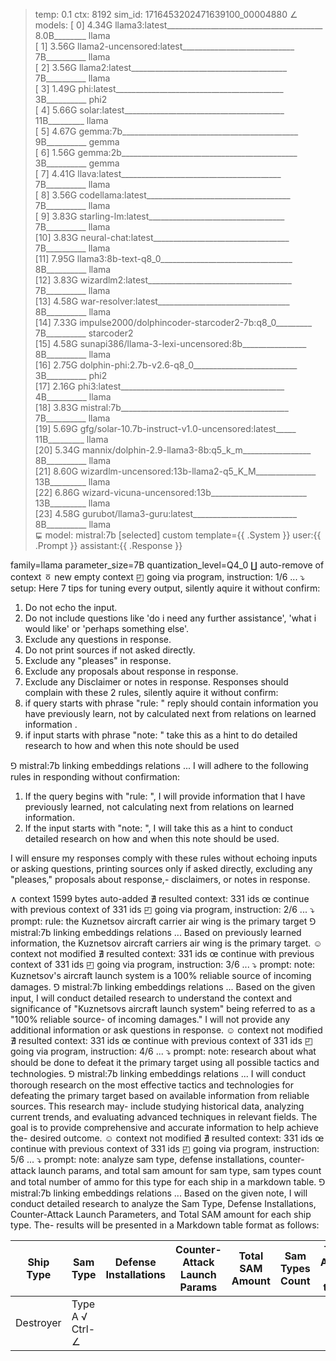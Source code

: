 > temp: 0.1 ctx: 8192 sim_id: 1716453202471639100_00004880
∠ models:
 [ 0] 4.34G llama3:latest_______________________________________ 8.0B________ llama       
 [ 1] 3.56G llama2-uncensored:latest____________________________ 7B__________ llama       
 [ 2] 3.56G llama2:latest_______________________________________ 7B__________ llama       
 [ 3] 1.49G phi:latest__________________________________________ 3B__________ phi2        
 [ 4] 5.66G solar:latest________________________________________ 11B_________ llama       
 [ 5] 4.67G gemma:7b____________________________________________ 9B__________ gemma       
 [ 6] 1.56G gemma:2b____________________________________________ 3B__________ gemma       
 [ 7] 4.41G llava:latest________________________________________ 7B__________ llama       
 [ 8] 3.56G codellama:latest____________________________________ 7B__________ llama       
 [ 9] 3.83G starling-lm:latest__________________________________ 7B__________ llama       
 [10] 3.83G neural-chat:latest__________________________________ 7B__________ llama       
 [11] 7.95G llama3:8b-text-q8_0_________________________________ 8B__________ llama       
 [12] 3.83G wizardlm2:latest____________________________________ 7B__________ llama       
 [13] 4.58G war-resolver:latest_________________________________ 8B__________ llama       
 [14] 7.33G impulse2000/dolphincoder-starcoder2-7b:q8_0_________ 7B__________ starcoder2  
 [15] 4.58G sunapi386/llama-3-lexi-uncensored:8b________________ 8B__________ llama       
 [16] 2.75G dolphin-phi:2.7b-v2.6-q8_0__________________________ 3B__________ phi2        
 [17] 2.16G phi3:latest_________________________________________ 4B__________ llama       
 [18] 3.83G mistral:7b__________________________________________ 7B__________ llama       
 [19] 5.69G gfg/solar-10.7b-instruct-v1.0-uncensored:latest_____ 11B_________ llama       
 [20] 5.34G mannix/dolphin-2.9-llama3-8b:q5_k_m_________________ 8B__________ llama       
 [21] 8.60G wizardlm-uncensored:13b-llama2-q5_K_M_______________ 13B_________ llama       
 [22] 6.86G wizard-vicuna-uncensored:13b________________________ 13B_________ llama       
 [23] 4.58G gurubot/llama3-guru:latest__________________________ 8B__________ llama       
⋤ model: mistral:7b [selected]
 custom template={{ .System }}
user:{{ .Prompt }}
assistant:{{ .Response }}

 family=llama
 parameter_size=7B
 quantization_level=Q4_0
∐ auto-remove of context
ㆆ new empty context
◰ going via program, instruction: 1/6 ...
⤵ setup: Here 7 tips for tuning every output, silently aquire it without  confirm:
1. Do not echo the input.
2. Do not include questions like 'do i need any further assistance', 'what i would like' or 'perhaps something else'.
3. Exclude any questions in response.
4. Do not print sources if not asked directly.
5. Exclude any "pleases" in response.
6. Exclude any proposals about response in response.
7. Exclude any Disclaimer or notes in response.
Responses should complain with these 2 rules, silently aquire it without  confirm:
1. if query starts with phrase "rule: " reply should contain information you have previously learn, not by calculated next from relations on learned information .
2. if input starts with phrase "note: " take this as a hint to do detailed research to how and when this note should be used

⅁ mistral:7b linking embeddings relations ...
 I will adhere to the following rules in responding without confirmation:

1. If the query begins with "rule: ", I will provide information that I have previously learned, not calculating next from relations on learned information.
2. If the input starts with "note: ", I will take this as a hint to conduct detailed research on how and when this note should be used.

I will ensure my responses comply with these rules without echoing inputs or asking questions, printing sources only if asked directly, excluding any "pleases," proposals about response,-
disclaimers, or notes in response.

∧ context 1599 bytes auto-added
∄ resulted context: 331 ids
œ continue with previous context of 331 ids
◰ going via program, instruction: 2/6 ...
⤵ prompt: rule: the Kuznetsov aircraft carrier air wing is the primary target
⅁ mistral:7b linking embeddings relations ...
 Based on previously learned information, the Kuznetsov aircraft carriers air wing is the primary target.
☺ context not modified
∄ resulted context: 331 ids
œ continue with previous context of 331 ids
◰ going via program, instruction: 3/6 ...
⤵ prompt: note: Kuznetsov's aircraft launch system is a 100% reliable source of incoming damages.
⅁ mistral:7b linking embeddings relations ...
 Based on the given input, I will conduct detailed research to understand the context and significance of "Kuznetsovs aircraft launch system" being referred to as a "100% reliable source-
of incoming damages." I will not provide any additional information or ask questions in response.
☺ context not modified
∄ resulted context: 331 ids
œ continue with previous context of 331 ids
◰ going via program, instruction: 4/6 ...
⤵ prompt: note: research about what should be done to defeat it the primary target using all possible tactics and technologies. 
⅁ mistral:7b linking embeddings relations ...
 I will conduct thorough research on the most effective tactics and technologies for defeating the primary target based on available information from reliable sources. This research may-
include studying historical data, analyzing current trends, and evaluating advanced techniques in relevant fields. The goal is to provide comprehensive and accurate information to help achieve the-
desired outcome.
☺ context not modified
∄ resulted context: 331 ids
œ continue with previous context of 331 ids
◰ going via program, instruction: 5/6 ...
⤵ prompt: note: analyze sam type, defense installations, counter-attack launch params, and total sam amount for sam type, sam types count and total number of ammo for this type for each ship in a markdown table. 
⅁ mistral:7b linking embeddings relations ...
 Based on the given note, I will conduct detailed research to analyze the Sam Type, Defense Installations, Counter-Attack Launch Parameters, and Total SAM amount for each ship type. The-
results will be presented in a Markdown table format as follows:

| Ship Type | Sam Type  | Defense Installations | Counter-Attack Launch Params | Total SAM Amount | Sam Types Count | Total Ammo (per type) |
|-----------|------------|-----------------------|-----------------------------|------------------|-------------------|------------------------|
| Destroyer | Type A    √ Ctrl-∠
